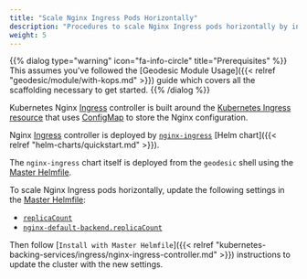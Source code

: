 ```yaml
---
title: "Scale Nginx Ingress Pods Horizontally"
description: "Procedures to scale Nginx Ingress pods horizontally by increasing the replica count"
weight: 5
---
```


{{% dialog type="warning" icon="fa-info-circle" title="Prerequisites" %}}
This assumes you've followed the [Geodesic Module Usage]({{< relref "geodesic/module/with-kops.md" >}}) guide which covers all the scaffolding necessary to get started.
{{% /dialog %}}

Kubernetes Nginx [Ingress](https://kubernetes.io/docs/concepts/services-networking/ingress/) controller is built around the [Kubernetes Ingress resource](https://kubernetes.io/docs/concepts/services-networking/ingress/) 
that uses [ConfigMap](https://kubernetes.io/docs/tasks/configure-pod-container/configure-pod-configmap/) to store the Nginx configuration.

Nginx [Ingress](https://kubernetes.io/docs/concepts/services-networking/ingress/) controller is deployed by [`nginx-ingress`](https://github.com/kubernetes/charts/tree/master/stable/nginx-ingress) [Helm chart]({{< relref "helm-charts/quickstart.md" >}}).

The `nginx-ingress` chart itself is deployed from the `geodesic` shell using the [Master Helmfile](https://github.com/cloudposse/geodesic/blob/master/rootfs/conf/kops/helmfile.yaml#L496).

To scale Nginx Ingress pods horizontally, update the following settings in the [Master Helmfile](https://github.com/cloudposse/geodesic/blob/master/rootfs/conf/kops/helmfile.yaml#L496):

* [`replicaCount`](https://github.com/cloudposse/geodesic/blob/master/rootfs/conf/kops/helmfile.yaml#L517) 
* [`nginx-default-backend.replicaCount`](https://github.com/cloudposse/geodesic/blob/master/rootfs/conf/kops/helmfile.yaml#L543)

Then follow [`Install with Master Helmfile`]({{< relref "kubernetes-backing-services/ingress/nginx-ingress-controller.md" >}}) instructions to update the cluster with the new settings.
